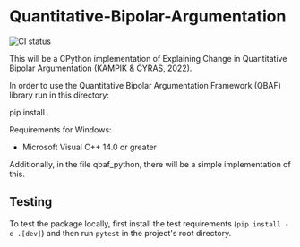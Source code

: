 # Quantitative-Bipolar-Argumentation
![CI status](https://github.com/TimKam/Quantitative-Bipolar-Argumentation/actions/workflows/actions.yml/badge.svg)

This will be a CPython implementation of Explaining Change in Quantitative Bipolar Argumentation (KAMPIK &amp; ČYRAS,  2022).

In order to use the Quantitative Bipolar Argumentation Framework (QBAF) library run in this directory:

pip install .

Requirements for Windows: 
- Microsoft Visual C++ 14.0 or greater

Additionally, in the file qbaf_python, there will be a simple implementation of this.

## Testing
To test the package locally, first install the test requirements (`pip install -e .[dev]`) and then run `pytest` in the project's root directory.